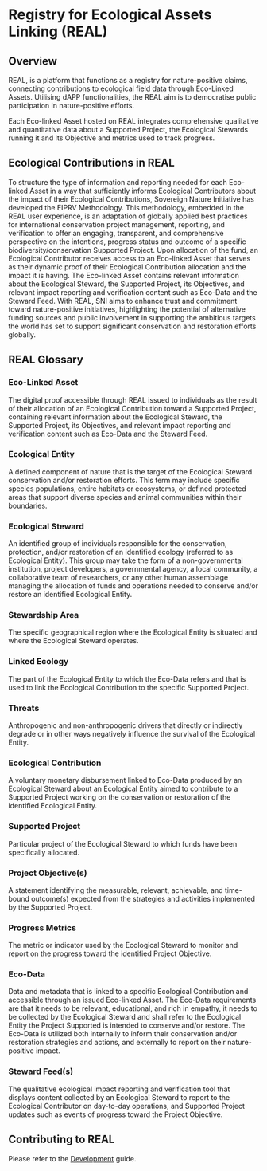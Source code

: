 # Registry for Ecological Assets Linking (REAL)

## Overview

REAL, is a platform that functions as a registry for nature-positive claims, connecting contributions to ecological field data through Eco-Linked Assets. Utilising dAPP functionalities, the REAL aim is to democratise public participation in nature-positive efforts.

Each Eco-linked Asset hosted on REAL integrates comprehensive qualitative and quantitative data about a Supported Project, the Ecological Stewards running it and its Objective and metrics used to track progress.

## Ecological Contributions in REAL

To structure the type of information and reporting needed for each Eco-linked Asset in a way that sufficiently informs Ecological Contributors about the impact of their Ecological Contributions, Sovereign Nature Initiative has developed the EIPRV Methodology. This methodology, embedded in the REAL user experience, is an adaptation of globally applied best practices for international conservation project management, reporting, and verification to offer an engaging, transparent, and comprehensive perspective on the intentions, progress status and outcome of a specific biodiversity/conservation Supported Project.
Upon allocation of the fund, an Ecological Contributor receives access to an Eco-linked Asset that serves as their dynamic proof of their Ecological Contribution allocation and the impact it is having. The Eco-linked Asset contains relevant information about the Ecological Steward, the Supported Project, its Objectives, and relevant impact reporting and verification content such as Eco-Data and the Steward Feed.
With REAL, SNI aims to enhance trust and commitment toward nature-positive initiatives, highlighting the potential of alternative funding sources and public involvement in supporting the ambitious targets the world has set to support significant conservation and restoration efforts globally.

## REAL Glossary

### Eco-Linked Asset

The digital proof accessible through REAL issued to individuals as the result of their allocation of an Ecological Contribution toward a Supported Project, containing relevant information about the Ecological Steward, the Supported Project, its Objectives, and relevant impact reporting and verification content such as Eco-Data and the Steward Feed.

### Ecological Entity

A defined component of nature that is the target of the Ecological Steward conservation and/or restoration efforts. This term may include specific species populations, entire habitats or ecosystems, or defined protected areas that support diverse species and animal communities within their boundaries.

### Ecological Steward

An identified group of individuals responsible for the conservation, protection, and/or restoration of an identified ecology (referred to as Ecological Entity). This group may take the form of a non-governmental institution, project developers, a governmental agency, a local community, a collaborative team of researchers, or any other human assemblage managing the allocation of funds and operations needed to conserve and/or restore an identified Ecological Entity.

### Stewardship Area

The specific geographical region where the Ecological Entity is situated and where the Ecological Steward operates.

### Linked Ecology

The part of the Ecological Entity to which the Eco-Data refers and that is used to link the Ecological Contribution to the specific Supported Project.

### Threats

Anthropogenic and non-anthropogenic drivers that directly or indirectly degrade or in other ways negatively influence the survival of the Ecological Entity.

### Ecological Contribution

A voluntary monetary disbursement linked to Eco-Data produced by an Ecological Steward about an Ecological Entity aimed to contribute to a Supported Project working on the conservation or restoration of the identified Ecological Entity.

### Supported Project

Particular project of the Ecological Steward to which funds have been specifically allocated.

### Project Objective(s) 

A statement identifying the measurable, relevant, achievable, and time-bound outcome(s) expected from the strategies and activities implemented by the Supported Project.

### Progress Metrics

The metric or indicator used by the Ecological Steward to monitor and report on the progress toward the identified Project Objective.

### Eco-Data 

Data and metadata that is linked to a specific Ecological Contribution and accessible through an issued Eco-linked Asset. The Eco-Data requirements are that it needs to be relevant, educational, and rich in empathy, it needs to be collected by the Ecological Steward and shall refer to the Ecological Entity the Project Supported is intended to conserve and/or restore. The Eco-Data is utilized both internally to inform their conservation and/or restoration strategies and actions, and externally to report on their nature-positive impact.

### Steward Feed(s)

The qualitative ecological impact reporting and verification tool that displays content collected by an Ecological Steward to report to the Ecological Contributor on day-to-day operations, and Supported Project updates such as events of progress toward the Project Objective.

## Contributing to REAL

Please refer to the [Development](development.md) guide.
